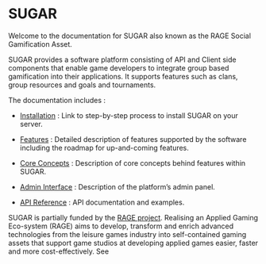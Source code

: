 # SUGAR

Welcome to the documentation for SUGAR also known as the RAGE Social Gamification Asset. 

SUGAR provides a software platform consisting of API and Client side components that enable game developers to integrate group based gamification into their applications. It supports features such as clans, group resources and goals and tournaments. 

The documentation includes : 

- [Installation](installation/index.md) : Link to step-by-step process to install SUGAR on your server. 

- [Features](features/index.md) : Detailed description of features supported by the software including the roadmap for up-and-coming features.

- [Core Concepts](concepts/index.md) : Description of core concepts behind features within SUGAR. 

- [Admin Interface](features/admin/index.md) : Description of the platform’s admin panel. 

- [API Reference](xref:PlayGen.SUGAR.Client) : API documentation and examples. 

SUGAR is partially funded by the [RAGE project](http://rageproject.eu). Realising an Applied Gaming Eco-system (RAGE) aims to develop, transform and enrich advanced technologies from the leisure games industry into self-contained gaming assets that support game studios at developing applied games easier, faster and more cost-effectively. See 